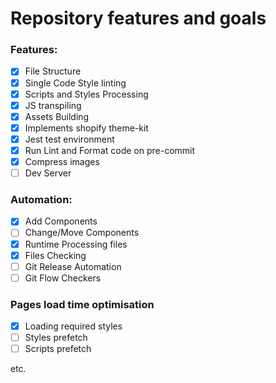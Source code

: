 # Repository features and goals

### Features:

- [x] File Structure
- [x] Single Code Style linting
- [x] Scripts and Styles Processing
- [x] JS transpiling
- [x] Assets Building
- [x] Implements shopify theme-kit
- [x] Jest test environment
- [x] Run Lint and Format code on pre-commit
- [x] Compress images
- [ ] Dev Server

### Automation:

- [x] Add Components
- [ ] Change/Move Components
- [x] Runtime Processing files
- [x] Files Checking
- [ ] Git Release Automation
- [ ] Git Flow Checkers

### Pages load time optimisation

- [x] Loading required styles
- [ ] Styles prefetch
- [ ] Scripts prefetch

etc.
